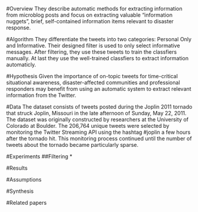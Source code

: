#Overview
They describe automatic methods for extracting information from microblog posts and focus on extracting valuable “information nuggets”, brief, self-contained information items relevant to disaster response.

#Algorithm
They differentiate the tweets into two categories: Personal Only and Informative. Their designed filter is used to only select informative messages. After filtering, they use these tweets to train the classfiers manually. At last they use the well-trained classfiers to extract information automaticly.


#Hypothesis
Given the importance of on-topic tweets for time-critical situational awareness, disaster-affected communities and professional responders may benefit from using an automatic system to extract relevant information from the Twitter.


#Data
The dataset consists of tweets posted during the Joplin 2011 tornado that struck Joplin, Missouri in the late afternoon of Sunday, May 22, 2011. The dataset was originally constructed by researchers at the University of Colorado at Boulder. The 206,764 unique tweets were selected by monitoring the Twitter Streaming API using the hashtag #joplin a few hours after the tornado hit. This monitoring process continued until the number of tweets about the tornado became particularly sparse.


#Experiments
##Filtering
*


#Results



#Assumptions



#Synthesis



#Related papers
